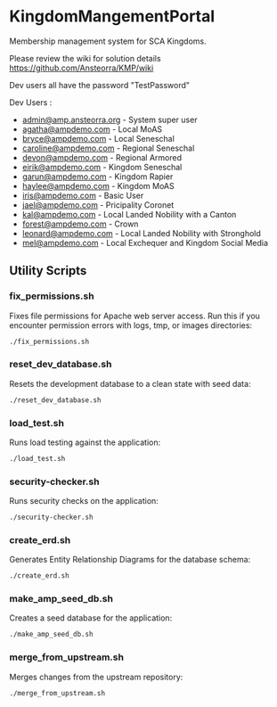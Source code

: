 # KingdomMangementPortal
Membership management system for SCA Kingdoms.

Please review the wiki for solution details https://github.com/Ansteorra/KMP/wiki

Dev users all have the password "TestPassword"

Dev Users : 
* admin@amp.ansteorra.org - System super user
* agatha@ampdemo.com - Local MoAS
* bryce@ampdemo.com - Local Seneschal
* caroline@ampdemo.com - Regional Seneschal
* devon@ampdemo.com - Regional Armored
* eirik@ampdemo.com - Kingdom Seneschal
* garun@ampdemo.com - Kingdom Rapier
* haylee@ampdemo.com - Kingdom MoAS
* iris@ampdemo.com - Basic User
* jael@ampdemo.com - Pricipality Coronet
* kal@ampdemo.com - Local Landed Nobility with a Canton
* forest@ampdemo.com - Crown
* leonard@ampdemo.com - Local Landed Nobility with Stronghold
* mel@ampdemo.com - Local Exchequer and Kingdom Social Media

## Utility Scripts

### fix_permissions.sh
Fixes file permissions for Apache web server access. Run this if you encounter permission errors with logs, tmp, or images directories:
```bash
./fix_permissions.sh
```

### reset_dev_database.sh
Resets the development database to a clean state with seed data:
```bash
./reset_dev_database.sh
```

### load_test.sh
Runs load testing against the application:
```bash
./load_test.sh
```

### security-checker.sh
Runs security checks on the application:
```bash
./security-checker.sh
```

### create_erd.sh
Generates Entity Relationship Diagrams for the database schema:
```bash
./create_erd.sh
```

### make_amp_seed_db.sh
Creates a seed database for the application:
```bash
./make_amp_seed_db.sh
```

### merge_from_upstream.sh
Merges changes from the upstream repository:
```bash
./merge_from_upstream.sh
```
